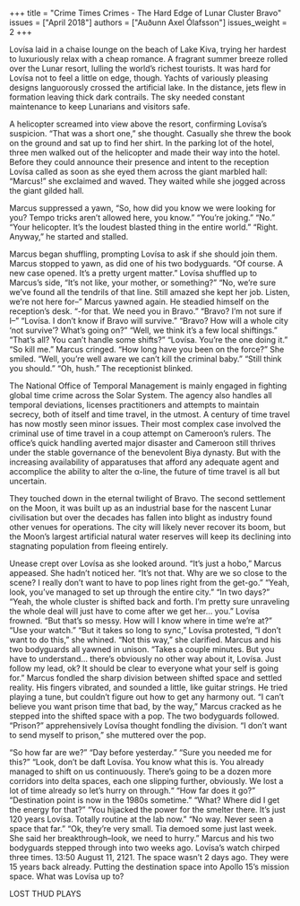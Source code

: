 +++
title = "Crime Times Crimes - The Hard Edge of Lunar Cluster Bravo"
issues = ["April 2018"]
authors = ["Auðunn Axel Ólafsson"]
issues_weight = 2
+++

Lovísa laid in a chaise lounge on the beach of Lake Kiva, trying her hardest to luxuriously relax with a cheap romance. A fragrant summer breeze rolled over the Lunar resort, lulling the world’s richest tourists. It was hard for Lovísa not to feel a little on edge, though. Yachts of variously pleasing designs languorously crossed the artificial lake. In the distance, jets flew in formation leaving thick dark contrails. The sky needed constant maintenance to keep Lunarians and visitors safe.

A helicopter screamed into view above the resort, confirming Lovísa’s suspicion. “That was a short one,” she thought. Casually she threw the book on the ground and sat up to find her shirt. In the parking lot of the hotel, three men walked out of the helicopter and made their way into the hotel. Before they could announce their presence and intent to the reception Lovísa called as soon as she eyed them across the giant marbled hall: “Marcus!” she exclaimed and waved. They waited while she jogged across the giant gilded hall.

Marcus suppressed a yawn, “So, how did you know we were looking for you? Tempo tricks aren’t allowed here, you know.” “You’re joking.” “No.” “Your helicopter. It’s the loudest blasted thing in the entire world.” “Right. Anyway,” he started and stalled.

Marcus began shuffling, prompting Lovísa to ask if she should join them. Marcus stopped to yawn, as did one of his two bodyguards. “Of course. A new case opened. It’s a pretty urgent matter.” Lovísa shuffled up to Marcus’s side, “It’s not like, your mother, or something?” “No, we’re sure we’ve found all the tendrils of that line. Still amazed she kept her job. Listen, we’re not here for–” Marcus yawned again. He steadied himself on the reception’s desk. “-for that. We need you in Bravo.” “Bravo? I’m not sure if I–” “Lovísa. I don’t know if Bravo will survive.” “Bravo? How will a whole city ‘not survive’? What’s going on?” “Well, we think it’s a few local shiftings.” “That’s all? You can’t handle some shifts?” “Lovísa. You’re the one doing it.” “So kill me.” Marcus cringed. “How long have you been on the force?” She smiled. “Well, you’re well aware we can’t kill the criminal baby.” “Still think you should.” “Oh, hush.” The receptionist blinked.

The National Office of Temporal Management is mainly engaged in fighting global time crime across the Solar System. The agency also handles all temporal deviations, licenses practitioners and attempts to maintain secrecy, both of itself and time travel, in the utmost. A century of time travel has now mostly seen minor issues. Their most complex case involved the criminal use of time travel in a coup attempt on Cameroon’s rulers. The office’s quick handling averted major disaster and Cameroon still thrives under the stable governance of the benevolent Biya dynasty. But with the increasing availability of apparatuses that afford any adequate agent and accomplice the ability to alter the α-line, the future of time travel is all but uncertain.

They touched down in the eternal twilight of Bravo. The second settlement on the Moon, it was built up as an industrial base for the nascent Lunar civilisation but over the decades has fallen into blight as industry found other venues for operations. The city will likely never recover its boom, but the Moon’s largest artificial natural water reserves will keep its declining into stagnating population from fleeing entirely.

Unease crept over Lovísa as she looked around. “It’s just a hobo,” Marcus appeased. She hadn’t noticed her. “It’s not that. Why are we so close to the scene? I really don’t want to have to pop lines right from the get-go.” “Yeah, look, you’ve managed to set up through the entire city.” “In two days?” “Yeah, the whole cluster is shifted back and forth. I’m pretty sure unraveling the whole deal will just have to come after we get her… you.” Lovísa frowned. “But that’s so messy. How will I know where in time we’re at?” “Use your watch.” “But it takes so long to sync,” Lovísa protested, “I don’t want to do this,” she whined. “Not this way,” she clarified. Marcus and his two bodyguards all yawned in unison. “Takes a couple minutes. But you have to understand… there’s obviously no other way about it, Lovísa. Just follow my lead, ok? It should be clear to everyone what your self is going for.” Marcus fondled the sharp division between shifted space and settled reality. His fingers vibrated, and sounded a little, like guitar strings. He tried playing a tune, but couldn’t figure out how to get any harmony out. “I can’t believe you want prison time that bad, by the way,” Marcus cracked as he stepped into the shifted space with a pop. The two bodyguards followed. “Prison?” apprehensively Lovísa thought fondling the division. “I don’t want to send myself to prison,” she muttered over the pop.

“So how far are we?” “Day before yesterday.” “Sure you needed me for this?” “Look, don’t be daft Lovísa. You know what this is. You already managed to shift on us continuously. There’s going to be a dozen more corridors into delta spaces, each one slipping further, obviously. We lost a lot of time already so let’s hurry on through.“ “How far does it go?” “Destination point is now in the 1980s sometime.” “What? Where did I get the energy for that?” “You hijacked the power for the smelter there. It’s just 120 years Lovísa. Totally routine at the lab now.” “No way. Never seen a space that far.” “Ok, they’re very small. Tia demoed some just last week. She said her breakthrough–look, we need to hurry.” Marcus and his two bodyguards stepped through into two weeks ago. Lovísa’s watch chirped three times. 13:50 August 11, 2121. The space wasn’t 2 days ago. They were 15 years back already. Putting the destination space into Apollo 15’s mission space. What was Lovísa up to?

LOST THUD PLAYS
